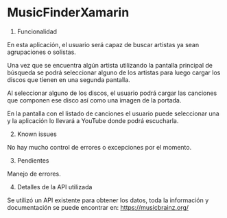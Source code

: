 # MusicFinderXamarin

1. Funcionalidad

En esta aplicación, el usuario será capaz de buscar artistas ya sean agrupaciones o solistas.

Una vez que se encuentra algún artista utilizando la pantalla principal de búsqueda se podrá seleccionar alguno de los artistas
para luego cargar los discos que tienen en una segunda pantalla.

Al seleccionar alguno de los discos, el usuario podrá cargar las canciones que componen ese disco así como una imagen de la portada.

En la pantalla con el listado de canciones el usuario puede seleccionar una y la aplicación lo llevará a YouTube donde podrá escucharla.

2. Known issues

No hay mucho control de errores o excepciones por el momento.

3. Pendientes

Manejo de errores.

4. Detalles de la API utilizada

Se utilizó un API existente para obtener los datos, toda la información y documentación se puede encontrar en:
https://musicbrainz.org/
